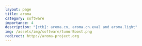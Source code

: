 ```yaml
---
layout: page
title: aroma
category: software
importance: 4
description: "[ctb]: aroma.cn, aroma.cn.eval and aroma.light"
img: /assets/img/software/tumorBoost.png
redirect: http://aroma-project.org
---
```

